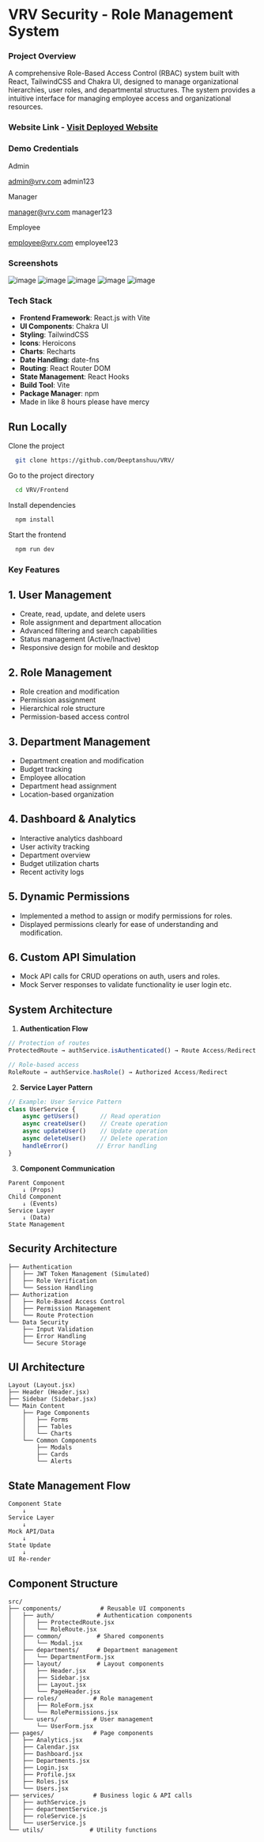 # VRV Security - Role Management System

### Project Overview

A comprehensive Role-Based Access Control (RBAC) system built with React, TailwindCSS and Chakra UI, designed to manage organizational hierarchies, user roles, and departmental structures. The system provides a intuitive interface for managing employee access and organizational resources.

### Website Link - [Visit Deployed Website](https://hire-me-vrv.vercel.app)

### Demo Credentials
Admin

admin@vrv.com 
admin123

Manager

manager@vrv.com 
manager123

Employee

employee@vrv.com 
employee123


### Screenshots
![image](https://github.com/user-attachments/assets/717cd7d2-9aac-4d50-be83-1ecdd2b72948)
![image](https://github.com/user-attachments/assets/ac87dfb6-8ed3-4fbe-adbf-62ab87474fc4)
![image](https://github.com/user-attachments/assets/0d88432b-6436-4c94-93bc-6c1e3f58ac89)
![image](https://github.com/user-attachments/assets/b5ef9443-ee19-4f6b-9f12-666adc477033)
![image](https://github.com/user-attachments/assets/439aaa82-7c66-434a-bdd7-8c0b1a5818c4)


### Tech Stack
- **Frontend Framework**: React.js with Vite
- **UI Components**: Chakra UI
- **Styling**: TailwindCSS
- **Icons**: Heroicons
- **Charts**: Recharts
- **Date Handling**: date-fns
- **Routing**: React Router DOM
- **State Management**: React Hooks
- **Build Tool**: Vite
- **Package Manager**: npm
- Made in like 8 hours please have mercy


## Run Locally

Clone the project

```bash
  git clone https://github.com/Deeptanshuu/VRV/
```

Go to the project directory

```bash
  cd VRV/Frontend
```

Install dependencies

```bash
  npm install
```

Start the frontend

```bash
  npm run dev
```

### Key Features

## 1. User Management
- Create, read, update, and delete users
- Role assignment and department allocation
- Advanced filtering and search capabilities
- Status management (Active/Inactive)
- Responsive design for mobile and desktop

## 2. Role Management
- Role creation and modification
- Permission assignment
- Hierarchical role structure
- Permission-based access control

## 3. Department Management
- Department creation and modification
- Budget tracking
- Employee allocation
- Department head assignment
- Location-based organization

## 4. Dashboard & Analytics
- Interactive analytics dashboard
- User activity tracking
- Department overview
- Budget utilization charts
- Recent activity logs


## 5. Dynamic Permissions
- Implemented a method to assign or modify permissions for roles.
- Displayed permissions clearly for ease of understanding and modification.

## 6. Custom API Simulation
- Mock API calls for CRUD operations on auth, users and roles.
- Mock Server responses to validate functionality ie user login etc.



## System Architecture


1. **Authentication Flow**
```javascript
// Protection of routes
ProtectedRoute → authService.isAuthenticated() → Route Access/Redirect

// Role-based access
RoleRoute → authService.hasRole() → Authorized Access/Redirect
```

2. **Service Layer Pattern**
```javascript
// Example: User Service Pattern
class UserService {
    async getUsers()      // Read operation
    async createUser()    // Create operation
    async updateUser()    // Update operation
    async deleteUser()    // Delete operation
    handleError()        // Error handling
}
```

3. **Component Communication**
```
Parent Component
    ↓ (Props)
Child Component
    ↓ (Events)
Service Layer
    ↓ (Data)
State Management
```

## Security Architecture

```
├── Authentication
│   ├── JWT Token Management (Simulated)
│   ├── Role Verification
│   └── Session Handling
├── Authorization
│   ├── Role-Based Access Control
│   ├── Permission Management
│   └── Route Protection
└── Data Security
    ├── Input Validation
    ├── Error Handling
    └── Secure Storage
```

## UI Architecture

```
Layout (Layout.jsx)
├── Header (Header.jsx)
├── Sidebar (Sidebar.jsx)
└── Main Content
    ├── Page Components
    │   ├── Forms
    │   ├── Tables
    │   └── Charts
    └── Common Components
        ├── Modals
        ├── Cards
        └── Alerts
```

## State Management Flow

```
Component State
    ↓
Service Layer
    ↓
Mock API/Data
    ↓
State Update
    ↓
UI Re-render
```

## Component Structure 

```
src/
├── components/           # Reusable UI components
│   ├── auth/            # Authentication components
│   │   ├── ProtectedRoute.jsx
│   │   └── RoleRoute.jsx
│   ├── common/          # Shared components
│   │   └── Modal.jsx
│   ├── departments/     # Department management
│   │   └── DepartmentForm.jsx
│   ├── layout/          # Layout components
│   │   ├── Header.jsx
│   │   ├── Sidebar.jsx
│   │   ├── Layout.jsx
│   │   └── PageHeader.jsx
│   ├── roles/          # Role management
│   │   ├── RoleForm.jsx
│   │   └── RolePermissions.jsx
│   └── users/          # User management
│       └── UserForm.jsx
├── pages/              # Page components
│   ├── Analytics.jsx
│   ├── Calendar.jsx
│   ├── Dashboard.jsx
│   ├── Departments.jsx
│   ├── Login.jsx
│   ├── Profile.jsx
│   ├── Roles.jsx
│   └── Users.jsx
├── services/           # Business logic & API calls
│   ├── authService.js
│   ├── departmentService.js
│   ├── roleService.js
│   └── userService.js
└── utils/             # Utility functions
```

